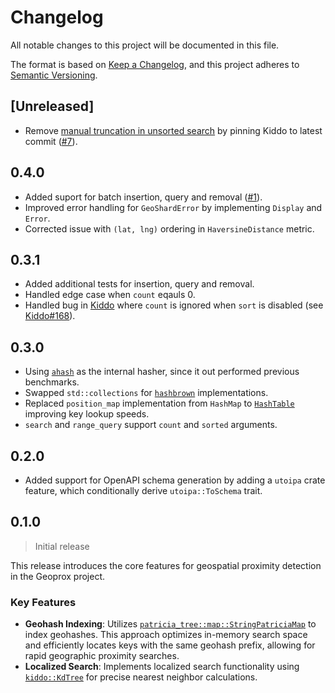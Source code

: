 # Changelog

All notable changes to this project will be documented in this file.

The format is based on [Keep a Changelog](https://keepachangelog.com/en/1.1.0/),
and this project adheres to [Semantic Versioning](https://semver.org/spec/v2.0.0.html).

## [Unreleased]

- Remove [manual truncation in unsorted search](https://github.com/ezrasingh/geoprox/blob/f2074652e7b0e5eb8a4f0ae9bd4cb9f3c0c621df/geoprox-core/src/cache.rs#L175) by pinning Kiddo to latest commit ([#7](https://github.com/ezrasingh/geoprox/issues/7)).

## 0.4.0

- Added suport for batch insertion, query and removal ([#1](https://github.com/ezrasingh/geoprox/issues/1)).
- Improved error handling for `GeoShardError` by implementing `Display` and `Error`.
- Corrected issue with `(lat, lng)` ordering in `HaversineDistance` metric.

## 0.3.1

- Added additional tests for insertion, query and removal.
- Handled edge case when `count` eqauls 0.
- Handled bug in [Kiddo](https://github.com/sdd/kiddo/) where `count` is ignored when `sort` is disabled (see [Kiddo#168](https://github.com/sdd/kiddo/issues/168)).

## 0.3.0

- Using [`ahash`](https://crates.io/crates/ahash) as the internal hasher, since it out performed previous benchmarks.
- Swapped `std::collections` for [`hashbrown`](https://crates.io/crates/hashbrown) implementations.
- Replaced `position_map` implementation from `HashMap` to [`HashTable`](https://docs.rs/hashbrown/0.14.5/hashbrown/struct.HashTable.html) improving key lookup speeds.
- `search` and `range_query` support `count` and `sorted` arguments.

## 0.2.0

- Added support for OpenAPI schema generation by adding a `utoipa` crate feature, which conditionally derive `utoipa::ToSchema` trait.

## 0.1.0

> Initial release

This release introduces the core features for geospatial proximity detection in the Geoprox project.

### Key Features

- **Geohash Indexing**: Utilizes [`patricia_tree::map::StringPatriciaMap`](https://docs.rs/patricia_tree/0.8.0/patricia_tree/map/type.StringPatriciaMap.html) to index geohashes. This approach optimizes in-memory search space and efficiently locates keys with the same geohash prefix, allowing for rapid geographic proximity searches.
- **Localized Search**: Implements localized search functionality using [`kiddo::KdTree`](https://docs.rs/kiddo/4.2.0/kiddo/type.KdTree.html) for precise nearest neighbor calculations.
